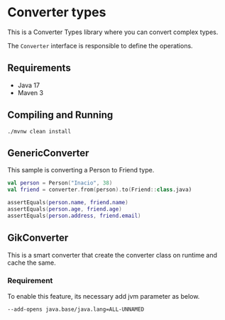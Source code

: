 # Converter types

This is a Converter Types library where you can convert complex types.

The `Converter` interface is responsible to define the operations.

## Requirements
- Java 17
- Maven 3

## Compiling and Running

```
./mvnw clean install
```


## GenericConverter

This sample is converting a Person to Friend type.

```kotlin
val person = Person("Inacio", 38)
val friend = converter.from(person).to(Friend::class.java)

assertEquals(person.name, friend.name)
assertEquals(person.age, friend.age)
assertEquals(person.address, friend.email)
```

## GikConverter

This is a smart converter that create the converter class on runtime and cache the same.

### Requirement

To enable this feature, its necessary add jvm parameter as below.
```
--add-opens java.base/java.lang=ALL-UNNAMED
```

